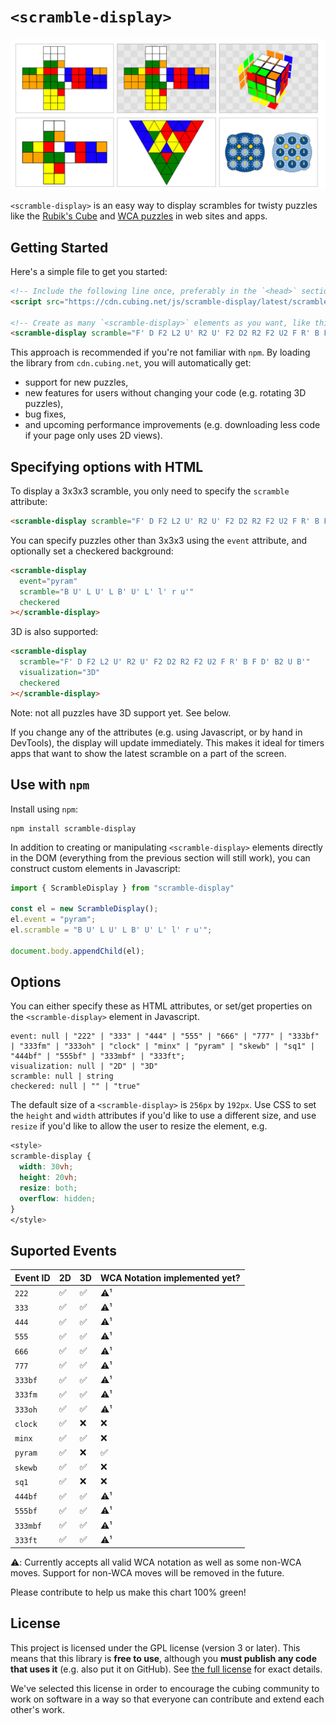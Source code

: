 # `<scramble-display>`

<img alt="Scramble demo" src="./screenshot.png" width="768">

`<scramble-display>` is an easy way to display scrambles for twisty puzzles like the [Rubik's Cube](https://en.wikipedia.org/wiki/Rubik%27s_Cube) and [WCA puzzles](https://www.worldcubeassociation.org/) in web sites and apps.

## Getting Started

Here's a simple file to get you started:

```html
<!-- Include the following line once, preferably in the `<head>` section. -->
<script src="https://cdn.cubing.net/js/scramble-display/latest/scramble-display.browser.js"></script>

<!-- Create as many `<scramble-display>` elements as you want, like this. -->
<scramble-display scramble="F' D F2 L2 U' R2 U' F2 D2 R2 F2 U2 F R' B F D' B2 U B'"></scramble-display>
```

This approach is recommended if you're not familiar with `npm`. By loading the library from `cdn.cubing.net`, you will automatically get:

- support for new puzzles,
- new features for users without changing your code (e.g. rotating 3D puzzles),
- bug fixes,
- and upcoming performance improvements (e.g. downloading less code if your page only uses 2D views).

## Specifying options with HTML

To display a 3x3x3 scramble, you only need to specify the `scramble` attribute:

```html
<scramble-display scramble="F' D F2 L2 U' R2 U' F2 D2 R2 F2 U2 F R' B F D' B2 U B'"></scramble-display>
```

You can specify puzzles other than 3x3x3 using the `event` attribute, and optionally set a checkered background:

```html
<scramble-display 
  event="pyram"
  scramble="B U' L U' L B' U' L' l' r u'"
  checkered
></scramble-display>
```

3D is also supported:

```html
<scramble-display
  scramble="F' D F2 L2 U' R2 U' F2 D2 R2 F2 U2 F R' B F D' B2 U B'"
  visualization="3D"
  checkered
></scramble-display>
```

Note: not all puzzles have 3D support yet. See below.

If you change any of the attributes (e.g. using Javascript, or by hand in DevTools), the display will update immediately. This makes it ideal for timers apps that want to show the latest scramble on a part of the screen.

## Use with `npm`

Install using `npm`:

```console
npm install scramble-display
```

In addition to creating or manipulating `<scramble-display>` elements directly in the DOM (everything from the previous section will still work), you can construct custom elements in Javascript:

```js
import { ScrambleDisplay } from "scramble-display"

const el = new ScrambleDisplay();
el.event = "pyram";
el.scramble = "B U' L U' L B' U' L' l' r u'";

document.body.appendChild(el);
```

## Options

You can either specify these as HTML attributes, or set/get properties on the `<scramble-display>` element in Javascript.

```
event: null | "222" | "333" | "444" | "555" | "666" | "777" | "333bf" | "333fm" | "333oh" | "clock" | "minx" | "pyram" | "skewb" | "sq1" | "444bf" | "555bf" | "333mbf" | "333ft";
visualization: null | "2D" | "3D"
scramble: null | string
checkered: null | "" | "true"
```

The default size of a `<scramble-display>` is `256px` by `192px`. Use CSS to set the `height` and `width` attributes if you'd like to use a different size, and use `resize` if you'd like to allow the user to resize the element, e.g.

```css
<style>
scramble-display {
  width: 30vh;
  height: 20vh;
  resize: both;
  overflow: hidden;
}
</style>
```

## Suported Events

| Event ID | 2D | 3D | WCA Notation implemented yet? |
| -| -| -| -|
| `222` | ✅ | ✅ | ⚠️¹ |
| `333` | ✅ | ✅ | ⚠️¹ |
| `444` | ✅ | ✅ | ⚠️¹ |
| `555` | ✅ | ✅ | ⚠️¹ |
| `666` | ✅ | ✅ | ⚠️¹ |
| `777` | ✅ | ✅ | ⚠️¹ |
| `333bf` | ✅ | ✅ | ⚠️¹ |
| `333fm` | ✅ | ✅ | ⚠️¹ |
| `333oh` | ✅ | ✅ | ⚠️¹ |
| `clock` | ✅ | ❌ | ❌ |
| `minx` | ✅ | ✅ | ❌ |
| `pyram` | ✅ | ❌ | ✅ |
| `skewb` | ✅ | ✅ | ❌ |
| `sq1` | ✅ | ❌ | ❌ |
| `444bf` | ✅ | ✅ | ⚠¹ |
| `555bf` | ✅ | ✅ | ⚠️¹ |
| `333mbf` | ✅ | ✅ | ⚠️¹ |
| `333ft` | ✅ | ✅ | ⚠️¹ |

⚠️: Currently accepts all valid WCA notation as well as some non-WCA moves. Support for non-WCA moves will be removed in the future.

Please contribute to help us make this chart 100% green!

## License

This project is licensed under the GPL license (version 3 or later). This means that this library is **free to use**, although you **must publish any code that uses it** (e.g. also put it on GitHub). See [the full license](./LICENSE.md) for exact details.

We've selected this license in order to encourage the cubing community to work on software in a way so that everyone can contribute and extend each other's work.
